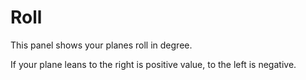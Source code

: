 # Roll #

This panel shows your planes roll in degree.

If your plane leans to the right is positive value, to the left is negative.